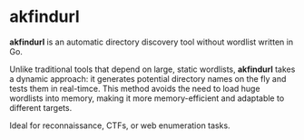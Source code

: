 # akfindurl

**akfindurl** is an automatic directory discovery tool without wordlist written in Go.

Unlike traditional tools that depend on large, static wordlists, **akfindurl** takes a dynamic approach: it generates potential directory names on the fly and tests them in real-timce. This method avoids the need to load huge wordlists into memory, making it more memory-efficient and adaptable to different targets.

Ideal for reconnaissance, CTFs, or web enumeration tasks.
